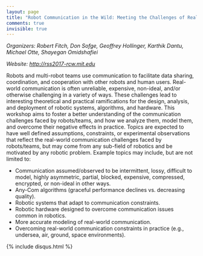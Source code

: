 ```yaml
---
layout: page
title: "Robot Communication in the Wild: Meeting the Challenges of Real-World Systems"
comments: true
invisible: true
---
```


<p class="text-left"><i>Organizers: Robert Fitch, Don Sofge, Geoffrey Hollinger, Karthik Dantu, Michael Otte, Shayegan Omidshafiei</i></p>
<p class="text-left"><i>Website: <a href="http://rss2017-rcw.mit.edu">http://rss2017-rcw.mit.edu</a></i></p>


<p>
Robots and multi-robot teams use communication to facilitate data sharing, coordination, and cooperation with other robots and human users. Real-world communication is often unreliable, expensive, non-ideal, and/or otherwise challenging in a variety of ways. These challenges lead to interesting theoretical and practical ramifications for the design, analysis, and deployment of robotic systems, algorithms, and hardware. This workshop aims to foster a better understanding of the communication challenges faced by robots/teams, and how we analyze them, model them, and overcome their negative effects in practice. Topics are expected to have well defined assumptions, constraints, or experimental observations that reflect the real-world communication challenges faced by robots/teams, but may come from any sub-field of robotics and be motivated by any robotic problem. Example topics may include, but are not limited to:
</p>

<ul>
<li>Communication assumed/observed to be intermittent, lossy, difficult to model, highly asymmetric, partial, blocked, expensive, compressed, encrypted, or non-ideal in other ways.</li>
<li>Any-Com algorithms (graceful performance declines vs. decreasing quality).</li>
<li>Robotic systems that adapt to communication constraints.</li>
<li>Robotic hardware designed to overcome communication issues common in robotics.</li>
<li>More accurate modeling of real-world communication.</li>
<li>Overcoming real-world communication constraints in practice (e.g., undersea, air, ground, space environments).</li>
</ul>



{% include disqus.html %}
